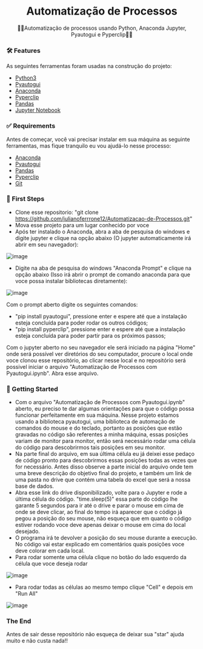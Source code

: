 <h1 align="center">
    Automatização de Processos
</h1>
<p align="center">🚀🐍Automatização de processos usando Python, Anaconda Jupyter, Pyautogui e Pyperclip🚀🐍</p>

### 🛠 Features

As seguintes ferramentas foram usadas na construção do projeto:

- [Python3](https://www.python.org/download/releases/3.0/)
- [Pyautogui](https://pyautogui.readthedocs.io/en/latest/msgbox.html)
- [Anaconda](https://www.anaconda.com)
- [Pyperclip](https://pypi.org/project/pyperclip/)
- [Pandas](https://pandas.pydata.org/docs/reference/api/pandas.DataFrame.dropna.html)
- [Jupyter Notebook](https://jupyter.org/install)

### ✅ Requirements

Antes de começar, você vai precisar instalar em sua máquina as seguinte ferramentas, mas fique tranquilo eu vou ajudá-lo nesse processo:<br />
- [Anaconda](https://www.anaconda.com)<br />
- [Pyautogui](https://pyautogui.readthedocs.io/en/latest/msgbox.html)<br />
- [Pandas](https://pandas.pydata.org/docs/reference/api/pandas.DataFrame.dropna.html)<br />
- [Pyperclip](https://pypi.org/project/pyperclip/)<br />
- [Git](https://git-scm.com)<br />

### 👣 First Steps

- Clone esse repositorio: "git clone https://github.com/julianoferrrone12/Automatizacao-de-Processos.git" <br />
- Mova esse projeto para um lugar conhecido por voce
- Após ter instalado o Anaconda, abra a aba de pesquisa do windows e digite jupyter e clique na opção abaixo (O jupyter automaticamente irá abrir em seu navegador):

![image](https://user-images.githubusercontent.com/62573072/116725411-3f89bc80-a9b8-11eb-8442-eb17454667dc.png)


- Digite na aba de pesquisa do windows "Anaconda Prompt" e clique na opção abaixo (Isso irá abrir o prompt de comando anaconda para que voce possa instalar bibliotecas diretamente):

![image](https://user-images.githubusercontent.com/62573072/116725350-30a30a00-a9b8-11eb-9776-547363ef23f9.png)


Com o prompt aberto digite os seguintes comandos:

- "pip install pyautogui", pressione enter e espere até que a instalação esteja concluída para poder rodar os outros códigos;
- "pip install pyperclip", pressione enter e espere até que a instalação esteja concluída para poder partir para os próximos passos;

Com o jupyter aberto no seu navegador ele será iniciado na página "Home" onde será possível ver diretórios do seu computador, procure o local onde voce clonou esse repositório, ao clicar nesse local e no repositório será possivel iniciar o arquivo "Automatização de Processos com Pyautogui.ipynb". Abra esse arquivo.


### 🏁 Getting Started

- Com o arquivo "Automatização de Processos com Pyautogui.ipynb" aberto, eu preciso te dar algumas orientações para que o código possa funcionar perfeitamente em sua máquina. Nesse projeto estamos usando a biblioteca pyautogui, uma biblioteca de automação de comandos do mouse e do teclado, portanto as posições que estão gravadas no código são referentes a minha máquina, essas posições variam de monitor para monitor, então será necessário rodar uma célula do código para descobrirmos tais posições em seu monitor.<br />
- Na parte final do arquivo, em sua última célula eu já deixei esse pedaço de código pronto para descobrirmos essas posições todas as vezes que for necessário. Antes disso observe a parte inicial do arquivo onde tem uma breve descrição do objetivo final do projeto, e também um link de uma pasta no drive que contém uma tabela do excel que será a nossa base de dados.<br />
- Abra esse link do drive disponibilizado, volte para o Jupyter e rode a última célula do código. "time.sleep(5)" essa parte do código lhe garante 5 segundos para ir até o drive e parar o mouse em cima de onde se deve clicar, ao final do tempo irá aparecer que o código já pegou a posição do seu mouse, não esqueça que em quanto o código estiver rodando voce deve apenas deixar o mouse em cima do local desejado.
- O programa irá te devolver a posição do seu mouse durante a execução. No código vai estar explicado em comentários quais posições voce deve colorar em cada local.
- Para rodar somente uma célula clique no botão do lado esquerdo da célula que voce deseja rodar

![image](https://user-images.githubusercontent.com/62573072/116738346-b29b2f00-a9c8-11eb-862e-721b55747cec.png)

- Para rodar todas as células ao mesmo tempo clique "Cell" e depois em "Run All"

![image](https://user-images.githubusercontent.com/62573072/116738550-fb52e800-a9c8-11eb-8649-f9f054ef9cbe.png)

### The End

Antes de sair desse repositório não esqueça de deixar sua "star" ajuda muito e não custa nada!!
